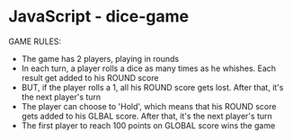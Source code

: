 # JavaScript - dice-game

GAME RULES:
<ul>
  <li>The game has 2 players, playing in rounds</li>
  <li>In each turn, a player rolls a dice as many times as he whishes. Each result get added to his ROUND score</li>
  <li>BUT, if the player rolls a 1, all his ROUND score gets lost. After that, it's the next player's turn</li>
  <li>The player can choose to 'Hold', which means that his ROUND score gets added to his GLBAL score. After that, it's the next player's turn</li>
  <li>The first player to reach 100 points on GLOBAL score wins the game</li>
</ul>

